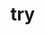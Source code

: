 # try

<!---
todo: Edit button etc. should be in Hebrew
<a href="http://dl.dropbox.com/s/6pkcj94ow7t18fb/LTR1.png" target="_blank">
 <img src="http://dl.dropbox.com/s/6pkcj94ow7t18fb/LTR1.png" alt="Left To Right" title="Left To Right" height="372px" width="198px" />
</a>
 
<a href="http://dl.dropbox.com/s/ilsroi9qrkk9bwr/RTL1.png" target="_blank">
 <img src="http://dl.dropbox.com/s/ilsroi9qrkk9bwr/RTL1.png" alt="Right To Left" title="Right To Left" height="372px" width="198px" />
</a>
        
<a href="http://dl.dropbox.com/s/lo8i2eu4r6ug5gp/LTR-edit.png" target="_blank">
 <img src="http://dl.dropbox.com/s/lo8i2eu4r6ug5gp/LTR-edit.png" alt="Left To Right - Edit Mode" title="Left To Right - Edit Mode" height="372px" width="198px" />
</a>
 
<a href=http://dl.dropbox.com/s/8a6obh5v62bggur/RTL-edit.png" target="_blank">
 <img src="http://dl.dropbox.com/s/8a6obh5v62bggur/RTL-edit.png" alt="Right To Left - Edit Mode" title="Right To Left - Edit Mode" height="372px" width="198px" />
</a>
-->

<!---
[![Alt][LTR1_thumb]][LTR1]    [![Alt][RTL1_thumb]][RTL1]

[LTR1_thumb]: http://dl.dropbox.com/s/6pkcj94ow7t18fb/LTR1.png
[LTR1]: http://dl.dropbox.com/s/6pkcj94ow7t18fb/LTR1.png
[RTL1_thumb]: http://dl.dropbox.com/s/6pkcj94ow7t18fb/LTR1.png
[RTL1]: http://dl.dropbox.com/s/ilsroi9qrkk9bwr/RTL1.png
http://dl.dropbox.com/s/ilsroi9qrkk9bwr/RTL1.png
-->

